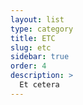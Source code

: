 ```yaml
---
layout: list
type: category
title: ETC
slug: etc
sidebar: true
order: 4
description: >
  Et cetera
---
```

